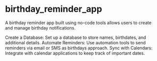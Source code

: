 # birthday_reminder_app

A birthday reminder app built using no-code tools allows users to create and manage birthday notifications.

Create a Database: Set up a database to store names, birthdates, and additional details.
Automate Reminders: Use automation tools to send reminders via email or SMS as birthdays approach.
Sync with Calendars: Integrate with calendar applications to keep track of important dates.
